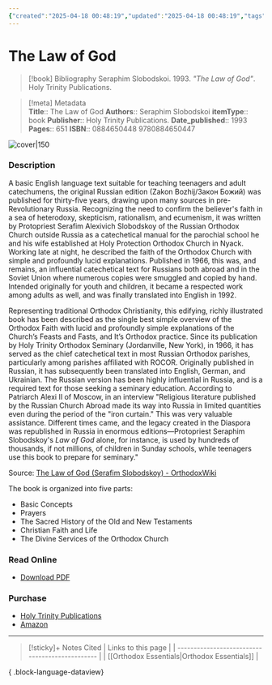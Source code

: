 ```yaml
---
{"created":"2025-04-18 00:48:19","updated":"2025-04-18 00:48:19","tags":["resource/book"],"dg-publish":true,"dg-hide":true,"permalink":"/01-library/the-law-of-god-seraphim-slobodskoi/","hide":true,"dgPassFrontmatter":true,"noteIcon":""}
---
```


# The Law of God

> [!book] Bibliography
> Seraphim Slobodskoi. 1993. *"The Law of God"*. Holy Trinity Publications.

>[!meta] Metadata  
> **Title**:: The Law of God
>**Authors**:: Seraphim Slobodskoi
>**itemType**:: book
>**Publisher**:: Holy Trinity Publications.
>**Date_published**:: 1993
>**Pages**:: 651
>**ISBN**:: 0884650448 9780884650447 

![cover|150](http://books.google.com/books/content?id=C2inPQAACAAJ&printsec=frontcover&img=1&zoom=1&source=gbs_api)

### Description
A basic English language text suitable for teaching teenagers and adult catechumens, the original Russian edition (Zakon Bozhij/Закон Божий) was published for thirty-five years, drawing upon many sources in pre-Revolutionary Russia. Recognizing the need to confirm the believer's faith in a sea of heterodoxy, skepticism, rationalism, and ecumenism, it was written by Protopriest Serafim Alexivich Slobodskoy of the Russian Orthodox Church outside Russia as a catechetical manual for the parochial school he and his wife established at Holy Protection Orthodox Church in Nyack. Working late at night, he described the faith of the Orthodox Church with simple and profoundly lucid explanations. Published in 1966, this was, and remains, an influential catechetical text for Russians both abroad and in the Soviet Union where numerous copies were smuggled and copied by hand. Intended originally for youth and children, it became a respected work among adults as well, and was finally translated into English in 1992.

Representing traditional Orthodox Christianity, this edifying, richly illustrated book has been described as the single best simple overview of the Orthodox Faith with lucid and profoundly simple explanations of the Church’s Feasts and Fasts, and It’s Orthodox practice. Since its publication by Holy Trinity Orthodox Seminary (Jordanville, New York), in 1966, it has served as the chief catechetical text in most Russian Orthodox parishes, particularly among parishes affiliated with ROCOR. Originally published in Russian, it has subsequently been translated into English, German, and Ukrainian. The Russian version has been highly influential in Russia, and is a required text for those seeking a seminary education. According to Patriarch Alexi II of Moscow, in an interview "Religious literature published by the Russian Church Abroad made its way into Russia in limited quantities even during the period of the "iron curtain." This was very valuable assistance. Different times came, and the legacy created in the Diaspora was republished in Russia in enormous editions—Protopriest Seraphim Slobodskoy's _Law of God_ alone, for instance, is used by hundreds of thousands, if not millions, of children in Sunday schools, while teenagers use this book to prepare for seminary."

Source: [The Law of God (Serafim Slobodskoy) - OrthodoxWiki](https://orthodoxwiki.org/The_Law_of_God_(Serafim_Slobodskoy))

The book is organized into five parts:

- Basic Concepts
- Prayers
- The Sacred History of the Old and New Testaments
- Christian Faith and Life
- The Divine Services of the Orthodox Church
### Read Online
- [Download PDF](https://mega.nz/file/YVFCEBrK#_99omScEZIrnrmrmeCZ-6YiTS_9sfRTKUrhf95X3ziE)
### Purchase
- [Holy Trinity Publications](https://holytrinitypublications.com/product/the-law-of-god/)
- [Amazon](https://amzn.to/4lBgbBX)


___


>[!sticky]+ Notes Cited
> | Links to this page                              |
> | ----------------------------------------------- |
> | [[Orthodox Essentials\|Orthodox Essentials]] |
> 
{ .block-language-dataview}